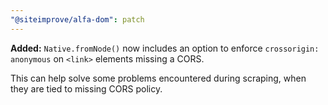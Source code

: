 ```yaml
---
"@siteimprove/alfa-dom": patch
---
```


**Added:** `Native.fromNode()` now includes an option to enforce `crossorigin: anonymous` on `<link>` elements missing a CORS.

This can help solve some problems encountered during scraping, when they are tied to missing CORS policy.
